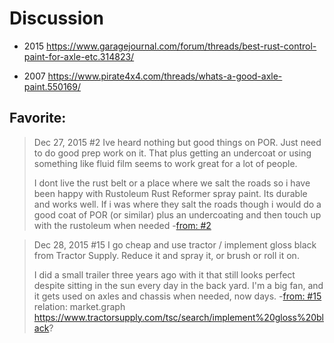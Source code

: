 # Discussion
- 2015 https://www.garagejournal.com/forum/threads/best-rust-control-paint-for-axle-etc.314823/

- 2007 https://www.pirate4x4.com/threads/whats-a-good-axle-paint.550169/

## Favorite:
>Dec 27, 2015
>#2
>Ive heard nothing but good things on POR. Just need to do good prep work on it. That plus getting an undercoat or using something like fluid film seems to work great for a lot of people.
>
>I dont live the rust belt or a place where we salt the roads so i have been happy with Rustoleum Rust Reformer spray paint. Its durable and works well. If i was where they salt the roads though i would do a good coat of POR (or similar) plus an undercoating and then touch up with the rustoleum when needed
-[from: #2](https://www.garagejournal.com/forum/threads/best-rust-control-paint-for-axle-etc.314823/#post-5380541)


>Dec 28, 2015
>#15
>I go cheap and use tractor / implement gloss black from Tractor Supply. Reduce it and spray it, or brush or roll it on.
>
>I did a small trailer three years ago with it that still looks perfect despite sitting in the sun every day in the back yard. I'm a big fan, and it gets used on axles and chassis when needed, now days.
-[from: #15](https://www.garagejournal.com/forum/threads/best-rust-control-paint-for-axle-etc.314823/#post-5382749)
relation: market.graph https://www.tractorsupply.com/tsc/search/implement%20gloss%20black?
